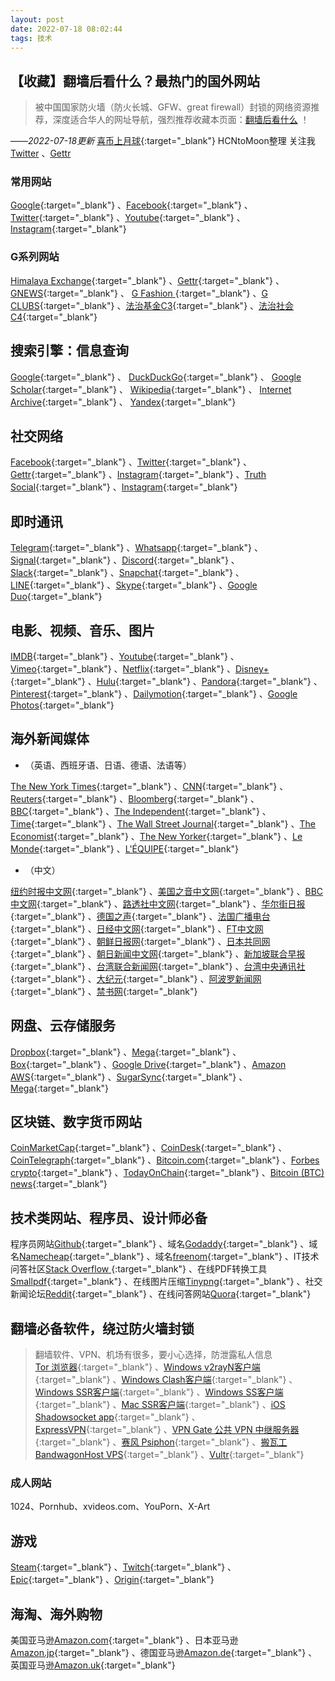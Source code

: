 ```yaml
---
layout: post
date: 2022-07-18 08:02:44
tags: 技术
---
```



## 【收藏】翻墙后看什么？最热门的国外网站

> 被中国国家防火墙（防火长城、GFW、great firewall）封锁的网络资源推荐，深度适合华人的网址导航，强烈推荐收藏本页面：[翻墙后看什么](https://hcntomoon.github.io/%E7%BF%BB%E5%A2%99%E5%90%8E%E7%9C%8B%E4%BB%80%E4%B9%88) ！

——*2022-07-18更新* [喜币上月球](https://hcntomoon.github.io/){:target="_blank"} HCNtoMoon整理 关注我[Twitter](https://twitter.com/HCNtoMoon) 、[Gettr](https://gettr.com/user/hcntomoon) 

### 常用网站
[Google](https://www.google.com/){:target="_blank"} 
、[Facebook](https://www.facebook.com/){:target="_blank"} 
、[Twitter](https://www.twitter.com/){:target="_blank"} 
、[Youtube](https://www.youtube.com/){:target="_blank"} 
、[Instagram](https://www.instagram.com/){:target="_blank"} 

### G系列网站
[Himalaya Exchange](https://himalaya.exchange/){:target="_blank"} 、[Gettr](https://gettr.com/){:target="_blank"} 、 [GNEWS](https://gnews.org/){:target="_blank"} 、 [G Fashion ](https://gfashion.com/){:target="_blank"} 、[G CLUBS](https://www.gclubs.com/){:target="_blank"} 、[法治基金C3](https://www.rolfoundation.org/){:target="_blank"} 、[法治社会 C4](https://www.rolsociety.org/){:target="_blank"}   

## 搜索引擎：信息查询
 [Google](https://www.google.com/){:target="_blank"} 
、 [DuckDuckGo](https://duckduckgo.com//){:target="_blank"} 
、 [Google Scholar](https://scholar.google.com/){:target="_blank"} 
、 [Wikipedia](https://www.wikipedia.org/){:target="_blank"} 
、 [Internet Archive](https://archive.org/){:target="_blank"} 
、 [Yandex](https://yandex.com/){:target="_blank"} 

## 社交网络
[Facebook](https://www.facebook.com/){:target="_blank"} 
、[Twitter](https://www.twitter.com/){:target="_blank"} 
、[Gettr](https://gettr.com/){:target="_blank"} 
、[Instagram](https://www.instagram.com/){:target="_blank"} 
、[Truth Social](https://truthsocial.com/){:target="_blank"} 
、[Instagram](https://www.instagram.com/){:target="_blank"} 

## 即时通讯
[Telegram](https://telegram.org/){:target="_blank"}
、[Whatsapp](https://www.whatsapp.com/){:target="_blank"}
、[Signal](https://signal.org/){:target="_blank"}
、[Discord](https://discord.com/){:target="_blank"}
、[Slack](https://slack.com/){:target="_blank"}
、[Snapchat](https://www.snapchat.com/){:target="_blank"}
、[LINE](https://line.me/){:target="_blank"}
、[Skype](https://www.skype.com/){:target="_blank"}
、[Google Duo](https://duo.google.com/){:target="_blank"}

## 电影、视频、音乐、图片
[IMDB](https://www.imdb.com/){:target="_blank"} 
、[Youtube](https://youtube.com/){:target="_blank"} 
、[Vimeo](https://vimeo.com/){:target="_blank"} 
、[Netflix](https://www.netflix.com/){:target="_blank"} 
、[Disney+](https://www.disneyplus.com/home/){:target="_blank"} 
、[Hulu](http://www.hulu.com/){:target="_blank"} 
、[Pandora](http://pandora.tv/){:target="_blank"} 
、[Pinterest](https://www.pinterest.com/){:target="_blank"} 
、[Dailymotion](https://www.dailymotion.com/){:target="_blank"} 
、[Google Photos](https://photos.google.com/){:target="_blank"} 

## 海外新闻媒体
- （英语、西班牙语、日语、德语、法语等）

[The New York Times](https://www.nytimes.com/){:target="_blank"}
、[CNN](https://edition.cnn.com/){:target="_blank"}
、[Reuters](https://www.reuters.com/){:target="_blank"}
、[Bloomberg](https://www.bloomberg.com/){:target="_blank"}
、[BBC](https://www.bbc.com/){:target="_blank"}
、[The Independent](https://www.independent.co.uk/){:target="_blank"}
、[Time](https://time.com/){:target="_blank"}
、[The Wall Street Journal](https://www.wsj.com/){:target="_blank"}
、[The Economist](https://economist.com){:target="_blank"}
、[The New Yorker](https://www.newyorker.com/){:target="_blank"}
、[Le Monde](https://www.lemonde.fr/){:target="_blank"}
、[L'ÉQUIPE](https://www.lequipe.fr/){:target="_blank"}  

- （中文）

[纽约时报中文网](https://cn.nytimes.com/){:target="_blank"}
、[美国之音中文网](https://www.voachinese.com/){:target="_blank"}
、[BBC中文网](https://bbc.co.uk/chinese/){:target="_blank"}
、[路透社中文网](https://cn.reuters.com/){:target="_blank"}
、[华尔街日报](http://cn.wsj.com/){:target="_blank"}
、[德国之声](http://www.dw.com/zh){:target="_blank"}
、[法国广播电台](http://chinese.rfi.fr/){:target="_blank"}
、[日经中文网](https://cn.nikkei.com/){:target="_blank"}
、[FT中文网 ](https://m.ftchinese.com/){:target="_blank"}
、[朝鲜日报网](http://cnnews.chosun.com/){:target="_blank"}
、[日本共同网](https://china.kyodonews.net/){:target="_blank"}
、[朝日新闻中文网](https://asahichinese-f.com/){:target="_blank"}
、[新加坡联合早报](https://www.zaobao.com.sg/){:target="_blank"}
、[台湾联合新闻网](https://udn.com/){:target="_blank"}
、[台湾中央通讯社](http://www.cna.com.tw/){:target="_blank"}
、[大纪元](https://www.epochtimes.com/){:target="_blank"}
、[阿波罗新闻网](https://www.aboluowang.com/){:target="_blank"}
、[禁书网](https://www.bannedbook.org/){:target="_blank"}


## 网盘、云存储服务
[Dropbox](https://www.dropbox.com/){:target="_blank"}
、[Mega](https://mega.nz/){:target="_blank"}
、[Box](https://www.box.com/){:target="_blank"}
、[Google Drive](https://drive.google.com/){:target="_blank"}
、[Amazon AWS](https://aws.amazon.com/){:target="_blank"}
、[SugarSync](http://sugarsync.com/){:target="_blank"}
、[Mega](https://mega.nz/){:target="_blank"}


## 区块链、数字货币网站
[CoinMarketCap](https://coinmarketcap.com/){:target="_blank"}
、[CoinDesk](https://www.coindesk.com/){:target="_blank"}
、[CoinTelegraph](https://aws.amazon.com/){:target="_blank"}
、[Bitcoin.com](https://news.bitcoin.com/){:target="_blank"}
、[Forbes crypto](https://www.forbes.com/crypto-blockchain/){:target="_blank"}
、[TodayOnChain](https://www.todayonchain.com/){:target="_blank"}
、[Bitcoin (BTC) news](https://www.newsbtc.com/){:target="_blank"}


## 技术类网站、程序员、设计师必备
程序员网站[Github](https://www.github.com/){:target="_blank"} 
、域名[Godaddy](https://www.godaddy.com/){:target="_blank"} 
、域名[Namecheap](https://www.namecheap.com/){:target="_blank"} 
、域名[freenom](https://www.freenom.com/zh/index.html?lang=zh){:target="_blank"} 
、IT技术问答社区[Stack Overflow ](https://stackoverflow.com/){:target="_blank"} 
、在线PDF转换工具[Smallpdf](https://smallpdf.com/){:target="_blank"} 
、在线图片压缩[Tinypng](https://tinypng.com/){:target="_blank"} 
、社交新闻论坛[Reddit](https://www.reddit.com/){:target="_blank"} 
、在线问答网站[Quora](https://www.quora.com/){:target="_blank"} 


## 翻墙必备软件，绕过防火墙封锁
> 翻墙软件、VPN、机场有很多，要小心选择，防泄露私人信息  
[Tor 浏览器](https://www.torproject.org/zh-CN/download/){:target="_blank"} 
、[Windows v2rayN客户端](https://github.com/2dust/v2rayN/releases){:target="_blank"} 
、[Windows Clash客户端](https://github.com/Fndroid/clash_for_windows_pkg/releases){:target="_blank"} 
、[Windows SSR客户端](https://github.com/shadowsocksr-backup/shadowsocksr-csharp/releases){:target="_blank"} 
、[Windows SS客户端](https://github.com/shadowsocks/shadowsocks-windows/releases){:target="_blank"} 
、[Mac SSR客户端](https://github.com/shadowsocksr-backup/ShadowsocksX-NG/releases){:target="_blank"} 
、[iOS Shadowsocket  app](https://apps.apple.com/us/app/id932747118){:target="_blank"} 
、[ExpressVPN](https://www.expressvpn.com/){:target="_blank"} 
、[VPN Gate 公共 VPN 中继服务器](https://www.vpngate.net/cn/){:target="_blank"} 
、[赛风 Psiphon](https://psiphon3.com/zh/download.html){:target="_blank"} 
、[搬瓦工 BandwagonHost VPS](https://bandwagonhost.com/){:target="_blank"} 
、[Vultr](https://www.vultr.com/){:target="_blank"} 


### 成人网站
1024、Pornhub、xvideos.com、YouPorn、X-Art

## 游戏

[Steam](https://store.steampowered.com/){:target="_blank"} 
、[Twitch](https://www.twitch.tv/){:target="_blank"} 
、[Epic](https://store.epicgames.com/){:target="_blank"} 
、[Origin](https://www.origin.com/){:target="_blank"} 

## 海淘、海外购物    
美国亚马逊[Amazon.com](https://www.amazon.com/){:target="_blank"} 
、日本亚马逊[Amazon.jp](https://www.amazon.co.jp/){:target="_blank"} 
、德国亚马逊[Amazon.de](https://www.amazon.de/){:target="_blank"} 
、英国亚马逊[Amazon.uk](https://www.amazon.co.uk/){:target="_blank"} 

